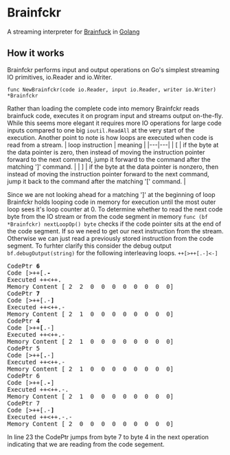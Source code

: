 # Brainfckr
A streaming interpreter for [Brainfuck](https://en.wikipedia.org/wiki/Brainfuck) in [Golang](https://github.com/golang/go/wiki/WhyGo)

## How it works
Brainfckr performs input and output operations on Go's simplest streaming IO primitives, io.Reader and io.Writer. 
```
func NewBrainfckr(code io.Reader, input io.Reader, writer io.Writer) *Brainfckr
```
Rather than loading the complete code into memory Brainfckr reads brainfuck code, executes it on program input and streams output on-the-fly.
While this seems more elegant it requires more IO operations for large code inputs compared to one big ```ioutil.ReadAll``` at the very start of the execution.
Another point to note is how loops are executed when code is read from a stream. 
| loop instruction  | meaning   |
|---|---|
|		[	   | if the byte at the data pointer is zero, then instead of moving the instruction pointer forward to the next command, jump it forward to the command after the matching ']' command.		   |
|		]	   | 	if the byte at the data pointer is nonzero, then instead of moving the instruction pointer forward to the next command, jump it back to the command after the matching '[' command.		   |

Since we are not looking ahead for a matching ']' at the beginning of loop Brainfckr holds looping code in memory for execution until the most outer loop sees it's loop counter at 0. To determine whether to read the next code byte from the IO stream or from the code segment in memory ```func (bf *Brainfckr) nextLoopOp() byte``` checks if the code pointer sits at the end of the code segment. If so we need to get our next instruction from the stream. Otherwise we can just read a previously stored instruction from the code segment. To furhter clarify this consider the debug output ```bf.debugOutput(string)``` for the following interleaving loops. ```++[>++[.-]<-]```

<pre>
CodePtr <b>6</b>
Code [>++[.<b>-</b>
Executed ++<++.
Memory Content [ 2  2  0  0  0  0  0  0  0  0]
CodePtr <b>7</b>
Code [>++[.-<b>]</b>
Executed ++<++.-
Memory Content [ 2  1  0  0  0  0  0  0  0  0]
CodePtr <b>4</b>
Code [>++<b>[</b>.-]
Executed ++<++.-
Memory Content [ 2  1  0  0  0  0  0  0  0  0]
CodePtr 5
Code [>++[<b>.</b>-]
Executed ++<++.-
Memory Content [ 2  1  0  0  0  0  0  0  0  0]
CodePtr 6
Code [>++[.<b>-</b>]
Executed ++<++.-.
Memory Content [ 2  1  0  0  0  0  0  0  0  0]
CodePtr 7
Code [>++[.-<b>]</b>
Executed ++<++.-.-
Memory Content [ 2  0  0  0  0  0  0  0  0  0]
</pre>

In line 23 the CodePtr jumps from byte 7 to byte 4 in the next operation indicating that we are reading from the code segement.

